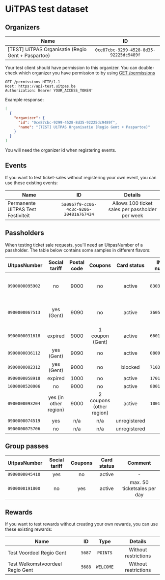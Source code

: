 # UiTPAS test dataset

## Organizers

| Name                                                |                   ID                   |
| --------------------------------------------------- | :------------------------------------: |
| \[TEST] UiTPAS Organisatie (Regio Gent + Paspartoe) | `0ce87cbc-9299-4528-8d35-92225dc9489f` |

Your test client should have permission to this organizer. You can double-check which organizer you have permission to by using [GET /permissions](/reference/uitpas.json/paths/~1permissions/get)

```http
GET /permissions HTTP/1.1
Host: https://api-test.uitpas.be
Authorization: Bearer YOUR_ACCESS_TOKEN'
```

Example response:

```json
[
  {
    "organizer": {
      "id": "0ce87cbc-9299-4528-8d35-92225dc9489f",
      "name": "[TEST] UiTPAS Organisatie (Regio Gent + Paspartoe)"
    }
  }
]
```

You will need the organizer id when registering events.

## Events

If you want to test ticket-sales without registering your own event, you can use these existing events:

| Name                               |                   ID                   |                     Details                     |
| ---------------------------------- | :------------------------------------: | :---------------------------------------------: |
| Permanente UiTPAS Test Festiviteit | `5a0967f9-cc06-4c3c-9206-30481a767434` | Allows 100 ticket sales per passholder per week |

## Passholders

When testing ticket sale requests, you'll need an UitpasNumber of a passholder. The table below contains some samples in different flavors:

| UitpasNumber    |     Social tariff     | Postal code |          Coupons         |  Card status |  INSZ-number  |              Comment             |
| --------------- | :-------------------: | :---------: | :----------------------: | :----------: | :-----------: | :------------------------------: |
| `0900000095902` |           no          |     9000    |            no            |    active    | `83030201540` | Use this pass for points rewards |
| `0900000067513` |       yes (Gent)      |     9090    |            no            |    active    | `36051380284` | Use this pass for points rewards |
| `0900000031618` |        expired        |     9000    |      1 coupon (Gent)     |    active    | `66010101785` |                 -                |
| `0900000036112` |       yes (Gent)      |     9090    |            no            |    active    | `08091860684` |                 -                |
| `0900000002312` |       yes (Gent)      |     9000    |            no            |    blocked   | `71030360442` |                 -                |
| `0900000058918` |        expired        |     1000    |            no            |    active    | `17010180147` |                 -                |
| `1000000520006` |           no          |     9000    |            no            |    active    | `80010101392` |                 -                |
| `0900000093204` | yes (in other region) |     9000    | 2 coupons (other region) |    active    | `10010105762` |                 -                |
| `0900000074519` |          yes          |     n/a     |            n/a           | unregistered |      N/A      |                 -                |
| `0900000075706` |           no          |     n/a     |            n/a           | unregistered |      N/A      |                 -                |

## Group passes

| UitpasNumber    | Social tariff | Coupons | Card status |           Comment           |
| --------------- | :-----------: | :-----: | :---------: | :-------------------------: |
| `0900000045410` |      yes      |    no   |    active   |              -              |
| `0900000191800` |       no      |   yes   |    active   | max. 50 ticketsales per day |

## Rewards

If you want to test rewards without creating your own rewards, you can use these existing rewards:

| Name                             |   ID   |    Type   |        Details       |
| -------------------------------- | :----: | :-------: | :------------------: |
| Test Voordeel Regio Gent         | `5687` |  `POINTS` | Without restrictions |
| Test Welkomstvoordeel Regio Gent | `5688` | `WELCOME` | Without restrictions |
